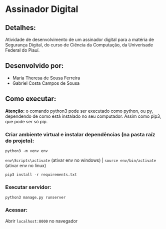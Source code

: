 # Assinador Digital

## Detalhes:
Atividade de desenvolvimento de um assinador digital para a matéria de Segurança Digital, do curso de Ciência da Computação, da Univerisade Federal do Piauí.

## Desenvolvido por:
* Maria Theresa de Sousa Ferreira
* Gabriel Costa Campos de Sousa

## Como executar:
**Atenção:** o comando python3 pode ser executado como python, ou py, dependendo de como está instalado no seu computador. Assim como pip3, que pode ser só pip.

### Criar ambiente virtual e instalar dependências (na pasta raíz do projeto):

`python3 -m venv env`

`env\Scripts\activate` (ativar env no windows) | `source env/bin/activate` (ativar env no linux)

`pip3 install -r requirements.txt`

### Executar servidor:

`python3 manage.py runserver`

### Acessar:

Abrir `localhost:8000` no navegador